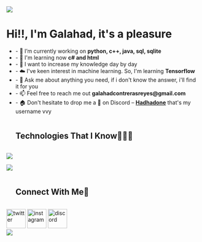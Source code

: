 <!DOCTYPE html>
<html lang="en">
<head>
    <meta charset="UTF-8">
    <meta name="viewport" content="width=device-width, initial-scale=1.0">
    <!-- i can't use here css file 'cause github don't allow me to use it in my profile so i use inline css -->
</head>
<body>
    <!-- i use the class container to center any image want to use, ill use it in the future -->
    <div class="container">
        <img src="https://user-images.githubusercontent.com/73097560/115834477-dbab4500-a447-11eb-908a-139a6edaec5c.gif">
    </div>
    <div id="user-content-toc">
        <h1>Hi!!, I'm Galahad, it's a pleasure</h1>
    </div>
    <!--<div class="container">
        <img src="Imagen de WhatsApp 2025-03-11 a las 17.21.47_9235462e.jpg" alt="imagen de Galahad" class="img">
        <h2 style="font-family: Arial, Helvetica, sans-serif;">its time to show you who i am <br>as well as my technology skills</h2>
    </div> -->
    <div class="boutme">
        <ul>
            <li>- 🔭 I’m currently working on <strong>python, c++, java, sql, sqlite</strong> 
            <li>- 📖 I'm learning now <strong>c# and html</strong></li>
            <li>- 🌱 I want to increase my knowledge day by day</li>
            <li>- ☁️ I've keen interest in machine learning. So, I'm learning <strong>Tensorflow</strong></li>
            <li>- 💬 Ask me about anything you need, if i don't know the answer, i'll find it for you</li>
            <li>- 📫 Feel free to reach me out <strong>galahadcontrerasreyes@gmail.com</strong></li>
            <li>- 🏠 Don't hesitate to drop me a 👋 on Discord – <a href="https://discordapp.com/users/898991318863347753" target="_blank" rel="noopener noreferrer"><strong>Hadhadone</strong></a>
            that's my username vvy</li>
        </ul>
    </div>
    <div class="boutme">
        <ul>
            <h2 style="display: inline-block">Technologies That I Know👨🏻‍💻</h2>
            </ul>
    </div>
    <p class="container">
        <a href="https://skillicons.dev">
        <img src="https://skillicons.dev/icons?i=py,tensorflow,opencv,raspberrypi,java,cpp,html,css&perline=14"/>
    </p>
    <p class="container">
        <a href="https://skillicons.dev">
        <img src="https://skillicons.dev/icons?i=mysql,sqlite&perline=14"/>
        </a>
    </p>
    <div class="boutme">
        <ul>
            <h2 style="display: inline-block">Connect With Me🤝</h2>
            </ul>
    </div>
    <div class="container">
    <a href="https://x.com/hadhadone" target="blank"><img src="https://user-images.githubusercontent.com/88904952/234980676-61bfb021-ecc8-48f7-88e6-34c1b06c4a58.png" alt="twitter" height="50" width="50" /></a> 
    <a href="https://www.instagram.com/hadhadpriv/" target="blank"><img src="https://user-images.githubusercontent.com/88904952/234981169-2dd1e58f-4b7e-468c-8213-034ba62156c3.png" alt="instagram" height="50" width="50" /></a>
    <a href="discordapp.com/users/898991318863347753" target="blank"><img src="https://user-images.githubusercontent.com/88904952/234982627-019fd336-6248-453c-9b05-97c13fd1d207.png" alt="discord" height="50" width="50" /></a>
    </div>
    <div class="container">
        <img src="https://user-images.githubusercontent.com/73097560/115834477-dbab4500-a447-11eb-908a-139a6edaec5c.gif">
    </div>
</body>
</html>
